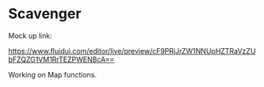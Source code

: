 # Scavenger

Mock up link:

https://www.fluidui.com/editor/live/preview/cF9PRjJrZW1NNUpHZTRaVzZUbFZQZG1VM1RrTEZPWENBcA==

Working on Map functions.
